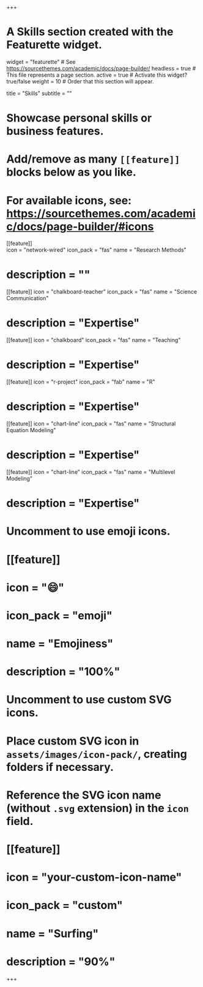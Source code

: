+++
# A Skills section created with the Featurette widget.
widget = "featurette"  # See https://sourcethemes.com/academic/docs/page-builder/
headless = true  # This file represents a page section.
active = true  # Activate this widget? true/false
weight = 10  # Order that this section will appear.

title = "Skills"
subtitle = ""

# Showcase personal skills or business features.
# 
# Add/remove as many `[[feature]]` blocks below as you like.
# 
# For available icons, see: https://sourcethemes.com/academic/docs/page-builder/#icons

[[feature]]  
  icon = "network-wired"
  icon_pack = "fas"
  name = "Research Methods"
#  description = ""

[[feature]]
  icon = "chalkboard-teacher"
  icon_pack = "fas"
  name = "Science Communication"
#  description = "Expertise"  

[[feature]]
  icon = "chalkboard"
  icon_pack = "fas"
  name = "Teaching"
#  description = "Expertise"  

[[feature]]
  icon = "r-project"
  icon_pack = "fab"
  name = "R"
#  description = "Expertise"
  
[[feature]]
  icon = "chart-line"
  icon_pack = "fas"
  name = "Structural Equation Modeling"
#  description = "Expertise"  

[[feature]]
  icon = "chart-line"
  icon_pack = "fas"
  name = "Multilevel Modeling"
#  description = "Expertise"  

# Uncomment to use emoji icons.
# [[feature]]
#  icon = ":smile:"
#  icon_pack = "emoji"
#  name = "Emojiness"
#  description = "100%"  

# Uncomment to use custom SVG icons.
# Place custom SVG icon in `assets/images/icon-pack/`, creating folders if necessary.
# Reference the SVG icon name (without `.svg` extension) in the `icon` field.
# [[feature]]
#  icon = "your-custom-icon-name"
#  icon_pack = "custom"
#  name = "Surfing"
#  description = "90%"

+++
